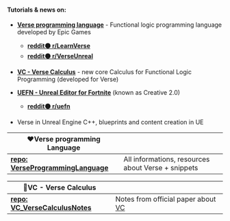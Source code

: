 #### Tutorials & news on:
* **[Verse programming language](https://simon.peytonjones.org/assets/pdfs/haskell-exchange-22.pdf)** - Functional logic programming language developed by Epic Games
   * **[reddit🟠 r/LearnVerse](https://reddit.com/r/LearnVerse)**
   * **[reddit🟠 r/VerseUnreal](https://reddit.com/r/VerseUnreal)**

 * **[VC - Verse Calculus](https://simon.peytonjones.org/assets/pdfs/verse-March23.pdf)** - new core Calculus for Functional Logic Programming (developed for Verse)
* **[UEFN - Unreal Editor for Fortnite](https://store.epicgames.com/en-US/p/fortnite--uefn)** (known as Creative 2.0)
   * **[reddit🟠 r/uefn](https://reddit.com/r/uefn)**
*  Verse in Unreal Engine C++, blueprints and content creation in UE

|❤Verse programming Language||
|---------------------------|-----------|
|**[repo: VerseProgrammingLanguage](https://github.com/UnrealVerseGuru/VerseProgrammingLanguage)**| All informations, resources about Verse + snippets |

|💜VC - Verse Calculus||
|---------------------------|-----------|
|**[repo: VC_VerseCalculusNotes](https://github.com/UnrealVerseGuru/VC_VerseCalculus)**| Notes from official paper about [VC](https://simon.peytonjones.org/assets/pdfs/verse-March23.pdf) |
